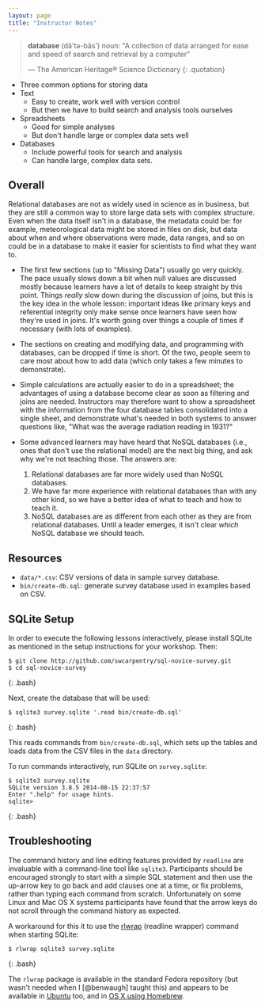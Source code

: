 ```yaml
---
layout: page
title: "Instructor Notes"
---
```


> **database** (dā'tə-bās') noun:
> "A collection of data arranged for ease and speed of search and retrieval by a computer"
>
> — The American Heritage® Science Dictionary
{: .quotation}

*   Three common options for storing data
*   Text
    *   Easy to create, work well with version control
    *   But then we have to build search and analysis tools ourselves
*   Spreadsheets
    *   Good for simple analyses
    *   But don't handle large or complex data sets well
*   Databases
    *   Include powerful tools for search and analysis
    *   Can handle large, complex data sets.

## Overall

Relational databases are not as widely used in science as in business,
but they are still a common way to store large data sets with complex structure.
Even when the data itself isn't in a database,
the metadata could be:
for example,
meteorological data might be stored in files on disk,
but data about when and where observations were made,
data ranges,
and so on could be in a database
to make it easier for scientists to find what they want to.

*   The first few sections (up to "Missing Data") usually go very quickly.
    The pace usually slows down a bit when null values are discussed
    mostly because learners have a lot of details to keep straight by this point.
    Things *really* slow down during the discussion of joins,
    but this is the key idea in the whole lesson:
    important ideas like primary keys and referential integrity
    only make sense once learners have seen how they're used in joins.
    It's worth going over things a couple of times if necessary (with lots of examples).

*   The sections on creating and modifying data,
    and programming with databases,
    can be dropped if time is short.
    Of the two,
    people seem to care most about how to add data (which only takes a few minutes to demonstrate).

*   Simple calculations are actually easier to do in a spreadsheet; the
    advantages of using a database become clear as soon as filtering
    and joins are needed.  Instructors may therefore want to show a
    spreadsheet with the information from the four database tables
    consolidated into a single sheet, and demonstrate what's needed in
    both systems to answer questions like, "What was the average
    radiation reading in 1931?"

*   Some advanced learners may have heard that NoSQL databases
    (i.e., ones that don't use the relational model)
    are the next big thing,
    and ask why we're not teaching those.
    The answers are:
    1.  Relational databases are far more widely used than NoSQL databases.
    2.  We have far more experience with relational databases than with any other kind,
        so we have a better idea of what to teach and how to teach it.
    3.  NoSQL databases are as different from each other as they are from relational databases.
        Until a leader emerges, it isn't clear *which* NoSQL database we should teach.

## Resources

*   `data/*.csv`: CSV versions of data in sample survey database.
*   `bin/create-db.sql`: generate survey database used in examples based on CSV.

## SQLite Setup

In order to execute the following lessons interactively,
please install SQLite as mentioned in the setup instructions for your workshop.
Then:

~~~
$ git clone http://github.com/swcarpentry/sql-novice-survey.git
$ cd sql-novice-survey
~~~
{: .bash}

Next,
create the database that will be used:

~~~
$ sqlite3 survey.sqlite '.read bin/create-db.sql'
~~~
{: .bash}

This reads commands from `bin/create-db.sql`,
which sets up the tables and loads data from the CSV files in the `data` directory.

To run commands interactively,
run SQLite on `survey.sqlite`:

~~~
$ sqlite3 survey.sqlite
SQLite version 3.8.5 2014-08-15 22:37:57
Enter ".help" for usage hints.
sqlite>
~~~
{: .bash}

## Troubleshooting

The command history and line editing features provided by `readline` are
invaluable with a command-line tool like `sqlite3`. Participants should be
encouraged strongly to start with a simple SQL statement and then use the
up-arrow key to go back and add clauses one at a time, or fix problems, rather
than typing each command from scratch. Unfortunately on some Linux and Mac OS X
systems participants have found that the arrow keys do not scroll through the
command history as expected.

A workaround for this it to use the [rlwrap](https://github.com/hanslub42/rlwrap)
(readline wrapper) command when starting SQLite:

~~~
$ rlwrap sqlite3 survey.sqlite
~~~
{: .bash}

The `rlwrap` package is available in the standard Fedora repository
(but wasn't needed when I [@benwaugh] taught this) and appears to be
available in [Ubuntu](http://packages.ubuntu.com/precise/rlwrap) too,
and in [OS X using Homebrew](https://news.ycombinator.com/item?id=5087790).
